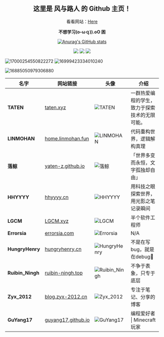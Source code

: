 <div id="title" align=center>

## 这里是 风与路人 的 Github 主页！

看看网站：[Here](https://yaten.xyz)

**不想学习(o-ωｑ)).oO 困**



[![Anurag's GitHub stats](https://github-readme-stats.vercel.app/api?username=Yaten-Z&show_icons=true&theme=tokyonight)](https://b23.tv/iEJTnPp)

![](https://img.shields.io/badge/讨厌-学习-yellow) 
![](https://img.shields.io/badge/性格-开朗-red) 
![](https://img.shields.io/badge/爱好-二次元-red)

</div>

![17000254550822272](https://s1.imagehub.cc/images/2025/06/15/4263fe40f1cfba9f42720e1dffee06c6.webp)
![16999423334010240](https://s1.imagehub.cc/images/2025/06/15/cd30644088fbc6cf43eb15569eec519e.webp)

![16885050979306880](https://s1.imagehub.cc/images/2025/06/15/25413eef9fc154bd76d0bf82dbc9e100.webp)

| 名字         | 网站链接                                       | 头像                                                                                   | 介绍                                       |
|--------------|------------------------------------------------|----------------------------------------------------------------------------------------|--------------------------------------------|
| **TATEN** | [taten.xyz](https://taten.xyz) | ![TATEN](https://s1.imagehub.cc/images/2025/08/01/aacbcc1f6151e74eadb1d372e7caa5bf.png) | 一群热爱编程的学生，致力于探索技术的无限可能。                 |
| **LINMOHAN** | [home.linmohan.fun](https://home.linmohan.fun) | ![LINMOHAN](https://s1.imagehub.cc/images/2025/07/30/0a2c858f1fa7d7ff3d480b9e2ab3dce0.jpg) | 代码重构世界，逻辑解构真理                 |
| **落鲸**     | [yaten-z.github.io](https://yaten-z.github.io/) | ![落鲸](https://s1.imagehub.cc/images/2025/05/30/55439681d8b3c2d988638c133e160a56.jpg)   | 「世界多变而永恒，文字孤独却自由」         |
| **HHYYYY**   | [hhyyyy.cn](https://hhyyyy.cn/)                | ![HHYYYY](https://s1.imagehub.cc/images/2025/07/31/1fe122170bc941cc696119b9aaca6ead.jpg) | 用科技之眼探索世界，用光影之笔记录瞬间     |
| **LGCM**     | [LGCM.xyz](http://www.LGCM.xyz)                | ![LGCM](https://s1.imagehub.cc/images/2025/07/30/75fb3a7a7532703f2e7f0c095dc417f1.jpg)     | 半个软件工程师                             |
| **Errorsia** | [errorsia.com](http://errorsia.com)            | ![Errorsia](https://s1.imagehub.cc/images/2025/07/30/86668972c5b3fb5e440c6e1bba1f69db.png) | N/A                                       |
| **HungryHenry** | [hungryhenry.cn](https://hungryhenry.cn)     | ![HungryHenry](https://s1.imagehub.cc/images/2025/07/31/4b1f583c02e682ac790c6bfa7a52ec0b.jpg) | 不是在写bug，就是在debug🐛     |
| **Ruibin_Ningh** | [ruibin-ningh.top](https://www.ruibin-ningh.top/) | ![Ruibin_Ningh](https://s1.imagehub.cc/images/2025/07/31/b2e402249619e45fd0a227d7f5161d5a.jpg) | 不争于表象，只专于底层                     |
| **Zyx_2012** | [blog.zyx-2012.cn](https://blog.zyx-2012.cn)   | ![Zyx_2012](https://blog.zyx-2012.cn/upload/bb5afa63-810b-4610-8c1e-c0e47c534246.png)     | 专注于笔记、分享的博客                   |
| **GuYang17** | [guyang17.github.io](https://guyang17.github.io/) | ![GuYang17](https://avatars.githubusercontent.com/u/196782409?v=4)                    | 编程爱好者 \| Minecraft玩家              |

[github-sub-title:img]: https://readme-typing-svg.herokuapp.com?font=Segoe+Script&center=true&lines=Yaten-Z.

<!--
**Yaten-Z/Yaten-Z** is a ✨ _special_ ✨ repository because its `README.md` (this file) appears on your GitHub profile.

Here are some ideas to get you started:

- 🔭 I’m currently working on ...
- 🌱 I’m currently learning ...
- 👯 I’m looking to collaborate on ...
- 🤔 I’m looking for help with ...
- 💬 Ask me about ...
- 📫 How to reach me: ...
- 😄 Pronouns: ...
- ⚡ Fun fact: ...
-->
